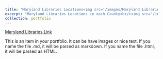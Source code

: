 ```yaml
---
title: "Maryland Libraries Locations<img src='/images/Maryland Libraries.png'>"
excerpt: "Maryland Libraries Locations in each County<br/><img src='/images/Maryland Libraries.png'>"
collection: portfolio
---
```


[Maryland Libraries Link](https://lidya27459.github.io/portfolio/qgis2web/qgis2web_2023_05_09-21_11_06_364412/#7/38.640/-76.620)

This is an item in your portfolio. It can be have images or nice text. If you name the file .md, it will be parsed as markdown. If you name the file .html, it will be parsed as HTML. 
